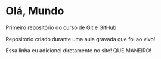 # Olá, Mundo
 Primeiro repositório do curso de Git e GitHub 

 Repositório criado durante uma aula gravada que foi ao vivo!

 Essa linha eu adicionei diretamente no site! QUE MANEIRO!
